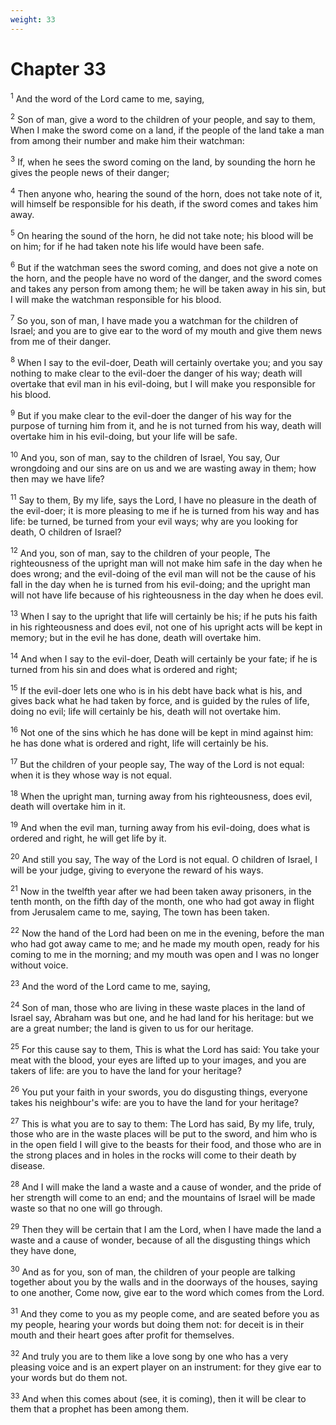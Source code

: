 ```yaml
---
weight: 33
---
```


# Chapter 33

<sup>1</sup> And the word of the Lord came to me, saying, 

<sup>2</sup> Son of man, give a word to the children of your people, and say to them, When I make the sword come on a land, if the people of the land take a man from among their number and make him their watchman: 

<sup>3</sup> If, when he sees the sword coming on the land, by sounding the horn he gives the people news of their danger; 

<sup>4</sup> Then anyone who, hearing the sound of the horn, does not take note of it, will himself be responsible for his death, if the sword comes and takes him away. 

<sup>5</sup> On hearing the sound of the horn, he did not take note; his blood will be on him; for if he had taken note his life would have been safe. 

<sup>6</sup> But if the watchman sees the sword coming, and does not give a note on the horn, and the people have no word of the danger, and the sword comes and takes any person from among them; he will be taken away in his sin, but I will make the watchman responsible for his blood. 

<sup>7</sup> So you, son of man, I have made you a watchman for the children of Israel; and you are to give ear to the word of my mouth and give them news from me of their danger. 

<sup>8</sup> When I say to the evil-doer, Death will certainly overtake you; and you say nothing to make clear to the evil-doer the danger of his way; death will overtake that evil man in his evil-doing, but I will make you responsible for his blood. 

<sup>9</sup> But if you make clear to the evil-doer the danger of his way for the purpose of turning him from it, and he is not turned from his way, death will overtake him in his evil-doing, but your life will be safe. 

<sup>10</sup> And you, son of man, say to the children of Israel, You say, Our wrongdoing and our sins are on us and we are wasting away in them; how then may we have life? 

<sup>11</sup> Say to them, By my life, says the Lord, I have no pleasure in the death of the evil-doer; it is more pleasing to me if he is turned from his way and has life: be turned, be turned from your evil ways; why are you looking for death, O children of Israel? 

<sup>12</sup> And you, son of man, say to the children of your people, The righteousness of the upright man will not make him safe in the day when he does wrong; and the evil-doing of the evil man will not be the cause of his fall in the day when he is turned from his evil-doing; and the upright man will not have life because of his righteousness in the day when he does evil. 

<sup>13</sup> When I say to the upright that life will certainly be his; if he puts his faith in his righteousness and does evil, not one of his upright acts will be kept in memory; but in the evil he has done, death will overtake him. 

<sup>14</sup> And when I say to the evil-doer, Death will certainly be your fate; if he is turned from his sin and does what is ordered and right; 

<sup>15</sup> If the evil-doer lets one who is in his debt have back what is his, and gives back what he had taken by force, and is guided by the rules of life, doing no evil; life will certainly be his, death will not overtake him. 

<sup>16</sup> Not one of the sins which he has done will be kept in mind against him: he has done what is ordered and right, life will certainly be his. 

<sup>17</sup> But the children of your people say, The way of the Lord is not equal: when it is they whose way is not equal. 

<sup>18</sup> When the upright man, turning away from his righteousness, does evil, death will overtake him in it. 

<sup>19</sup> And when the evil man, turning away from his evil-doing, does what is ordered and right, he will get life by it. 

<sup>20</sup> And still you say, The way of the Lord is not equal. O children of Israel, I will be your judge, giving to everyone the reward of his ways. 

<sup>21</sup> Now in the twelfth year after we had been taken away prisoners, in the tenth month, on the fifth day of the month, one who had got away in flight from Jerusalem came to me, saying, The town has been taken. 

<sup>22</sup> Now the hand of the Lord had been on me in the evening, before the man who had got away came to me; and he made my mouth open, ready for his coming to me in the morning; and my mouth was open and I was no longer without voice. 

<sup>23</sup> And the word of the Lord came to me, saying, 

<sup>24</sup> Son of man, those who are living in these waste places in the land of Israel say, Abraham was but one, and he had land for his heritage: but we are a great number; the land is given to us for our heritage. 

<sup>25</sup> For this cause say to them, This is what the Lord has said: You take your meat with the blood, your eyes are lifted up to your images, and you are takers of life: are you to have the land for your heritage? 

<sup>26</sup> You put your faith in your swords, you do disgusting things, everyone takes his neighbour's wife: are you to have the land for your heritage? 

<sup>27</sup> This is what you are to say to them: The Lord has said, By my life, truly, those who are in the waste places will be put to the sword, and him who is in the open field I will give to the beasts for their food, and those who are in the strong places and in holes in the rocks will come to their death by disease. 

<sup>28</sup> And I will make the land a waste and a cause of wonder, and the pride of her strength will come to an end; and the mountains of Israel will be made waste so that no one will go through. 

<sup>29</sup> Then they will be certain that I am the Lord, when I have made the land a waste and a cause of wonder, because of all the disgusting things which they have done, 

<sup>30</sup> And as for you, son of man, the children of your people are talking together about you by the walls and in the doorways of the houses, saying to one another, Come now, give ear to the word which comes from the Lord. 

<sup>31</sup> And they come to you as my people come, and are seated before you as my people, hearing your words but doing them not: for deceit is in their mouth and their heart goes after profit for themselves. 

<sup>32</sup> And truly you are to them like a love song by one who has a very pleasing voice and is an expert player on an instrument: for they give ear to your words but do them not. 

<sup>33</sup> And when this comes about (see, it is coming), then it will be clear to them that a prophet has been among them. 


